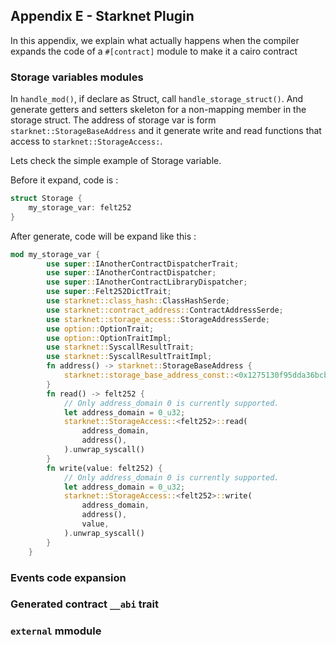 ## Appendix E - Starknet Plugin

In this appendix, we explain what actually happens when the compiler expands the code of a `#[contract]` module to make it a cairo contract

### Storage variables modules

In `handle_mod()`, if declare as Struct, call `handle_storage_struct()`. And generate getters and setters skeleton for a non-mapping member in the storage struct. The address of storage var is form `starknet::StorageBaseAddress` and it generate write and read functions that access to `starknet::StorageAccess:`.

Lets check the simple example of Storage variable.

Before it expand, code is :

```rust
struct Storage {
    my_storage_var: felt252
}
```

After generate, code will be expand like this :

```rust
mod my_storage_var {
        use super::IAnotherContractDispatcherTrait;
        use super::IAnotherContractDispatcher;
        use super::IAnotherContractLibraryDispatcher;
        use super::Felt252DictTrait;
        use starknet::class_hash::ClassHashSerde;
        use starknet::contract_address::ContractAddressSerde;
        use starknet::storage_access::StorageAddressSerde;
        use option::OptionTrait;
        use option::OptionTraitImpl;
        use starknet::SyscallResultTrait;
        use starknet::SyscallResultTraitImpl;
        fn address() -> starknet::StorageBaseAddress {
            starknet::storage_base_address_const::<0x1275130f95dda36bcbb6e9d28796c1d7e10b6e9fd5ed083e0ede4b12f613528>()
        }
        fn read() -> felt252 {
            // Only address_domain 0 is currently supported.
            let address_domain = 0_u32;
            starknet::StorageAccess::<felt252>::read(
                address_domain,
                address(),
            ).unwrap_syscall()
        }
        fn write(value: felt252) {
            // Only address_domain 0 is currently supported.
            let address_domain = 0_u32;
            starknet::StorageAccess::<felt252>::write(
                address_domain,
                address(),
                value,
            ).unwrap_syscall()
        }
    }
```

### Events code expansion

### Generated contract `__abi` trait

### `external` mmodule
